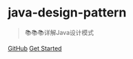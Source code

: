 
# java-design-pattern 

> 📚📚📚详解Java设计模式
>

[GitHub](https://github.com/shaoxiongdu/java-design-pattern)
[Get Started](/?id=一设计模式介绍)
